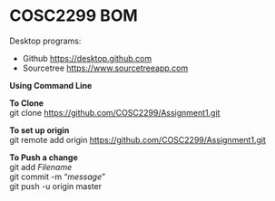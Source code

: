 COSC2299 BOM
============

Desktop programs:
- Github https://desktop.github.com
- Sourcetree https://www.sourcetreeapp.com

**Using Command Line**  

**To Clone**  
git clone https://github.com/COSC2299/Assignment1.git  

**To set up origin**  
git remote add origin https://github.com/COSC2299/Assignment1.git  

**To Push a change**  
git add *Filename*  
git commit -m “*message*”  
git push -u origin master  


